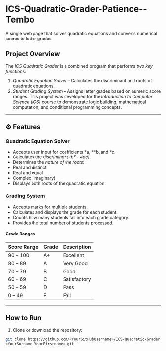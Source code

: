 # ICS-Quadratic-Grader-Patience--Tembo
A single web page that solves quadratic equations and converts numerical scores to letter grades
## Project Overview
The *ICS Quadratic Grader* is a combined program that performs *two key functions*:
1. *Quadratic Equation Solver* – Calculates the discriminant and roots of quadratic 
equations.
2. *Student Grading System* – Assigns letter grades based on numeric score ranges.
This project was developed for the *Introduction to Computer Science (ICS)* course to 
demonstrate logic building, mathematical computation, and conditional programming 
concepts.
---
## ⚙ Features
### Quadratic Equation Solver
- Accepts user input for coefficients *a, **b, and **c*.
- Calculates the *discriminant (b² - 4ac)*.
- Determines the *nature of the roots*:
 - Real and distinct 
 - Real and equal 
 - Complex (imaginary)
- Displays both roots of the quadratic equation.
### Grading System
- Accepts marks for multiple students.
- Calculates and displays the grade for each student.
- Counts how many students fall into each grade category.
- Provides the total number of students processed.
#### Grade Ranges
| Score Range | Grade | Description |
|--------------|--------|--------------------|
| 90 – 100 | A+ | Excellent |
| 80 – 89 | A | Very Good |
| 70 – 79 | B | Good |
| 60 – 69 | C | Satisfactory |
| 50 – 59 | D | Pass |
| 0 – 49 | F | Fail |
---
## How to Run
1. Clone or download the repository:
 ```bash
 git clone https://github.com/<YourGitHubUsername>/ICS-Quadratic-Grader-
<YourSurname-YourFirstname>.git

